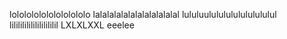 lololololololololololo
lalalalalalalalalalalalal
lululuulululululululululul
lililililililililililil
LXLXLXXL
eeelee
